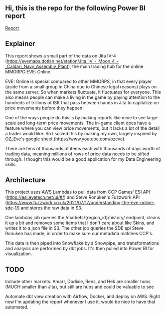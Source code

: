 ## Hi, this is the repo for the following Power BI report

[Report](https://app.powerbi.com/view?r=eyJrIjoiN2RlNTI1MjAtMWM5YS00MzcxLWJmMTEtYjQyNDhiYjAxNDY4IiwidCI6IjM5NjU3M2NiLWYzNzgtNGI2OC05YmM4LTE1NzU1YzBjNTFmMyIsImMiOjZ9&pageName=98ff81757c46825deb00)

## Explainer

This report shows a small part of the data on Jita IV-4 (https://evemaps.dotlan.net/station/Jita_IV_-_Moon_4_-_Caldari_Navy_Assembly_Plant), the main trading hub for the online MMORPG EVE: Online.

EVE: Online is special compared to other MMORPS, in that every player (aside from a small group in China due to Chinese legal reasons) plays on the same server. So when markets fluctuate, it fluctuates for everyone. This also means people can make a living in the game by paying attention to the hundreds of trillions of ISK
that pass between hands in Jita to capitalize on price movements before they happen.

One of the ways people do this is by making reports like mine to see large-scale and long-term price movements. The in-game client does have a feature where you can view price movements, but it lacks a lot of the detail a trader would like. So I solved this by making my own, largely inspired by OZ_Eve's google sheet (https://www.youtube.com/ozeve).

There are tens of thousands of items each with thousands of days worth of trading data, meaning millions of rows of price data needs to be sifted through. I thought this would be a good application for my Data Engineering skills.

## Architecture

This project uses AWS Lambdas to pull data from CCP Games' ESI API (https://esi.evetech.net/ui/#/) and Steve Ronuken's Fuzzwork API (https://www.fuzzwork.co.uk/2021/07/17/understanding-the-eve-online-sde-1/) and stores the raw data in S3.

One lambdas job queries the /markets/{region_id}/history/ endpoint, cleans it up a bit and removes some items that I don't care about like Skins, and writes it to a json file in S3. The other job queries the SDE api Steve Ronuken has made, in order to make sure our metadata matches CCP's.

This data is then piped into Snowflake by a Snowpipe, and transformations and analysis are performed by dbt jobs. It's then pulled into Power BI for visualization.

## TODO

Include other markets. Amarr, Dodixie, Rens, and Hek are smaller hubs (MUCH smaller than Jita), but still are hubs and could be valuable to see

Automate dbt view creation with Airflow, Docker, and deploy on AWS. Right now I'm updating the report whenever I use it, would be nice to have that automated.
